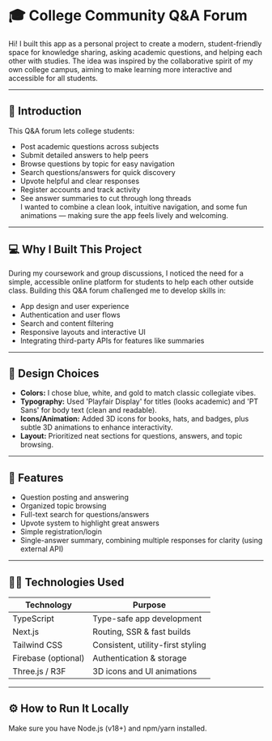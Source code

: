 # 🎓 College Community Q&A Forum

Hi! I built this app as a personal project to create a modern, student-friendly space for knowledge sharing, asking academic questions, and helping each other with studies. The idea was inspired by the collaborative spirit of my own college campus, aiming to make learning more interactive and accessible for all students.

---

## 🌟 Introduction

This Q&A forum lets college students:
- Post academic questions across subjects
- Submit detailed answers to help peers
- Browse questions by topic for easy navigation
- Search questions/answers for quick discovery
- Upvote helpful and clear responses
- Register accounts and track activity
- See answer summaries to cut through long threads  
I wanted to combine a clean look, intuitive navigation, and some fun animations — making sure the app feels lively and welcoming.

---

## 💻 Why I Built This Project

During my coursework and group discussions, I noticed the need for a simple, accessible online platform for students to help each other outside class. Building this Q&A forum challenged me to develop skills in:
- App design and user experience
- Authentication and user flows
- Search and content filtering
- Responsive layouts and interactive UI
- Integrating third-party APIs for features like summaries

---

## 🎨 Design Choices

- **Colors:** I chose blue, white, and gold to match classic collegiate vibes.
- **Typography:** Used 'Playfair Display' for titles (looks academic) and 'PT Sans' for body text (clean and readable).
- **Icons/Animation:** Added 3D icons for books, hats, and badges, plus subtle 3D animations to enhance interactivity.
- **Layout:** Prioritized neat sections for questions, answers, and topic browsing.

---

## 🚧 Features

- Question posting and answering  
- Organized topic browsing  
- Full-text search for questions/answers  
- Upvote system to highlight great answers  
- Simple registration/login  
- Single-answer summary, combining multiple responses for clarity (using external API)

---

## 🧑‍💻 Technologies Used

| Technology        | Purpose                        |
|-------------------|-------------------------------|
| TypeScript        | Type-safe app development      |
| Next.js           | Routing, SSR & fast builds     |
| Tailwind CSS      | Consistent, utility-first styling |
| Firebase (optional) | Authentication & storage    |
| Three.js / R3F    | 3D icons and UI animations     |

---

## ⚙️ How to Run It Locally

Make sure you have Node.js (v18+) and npm/yarn installed.

